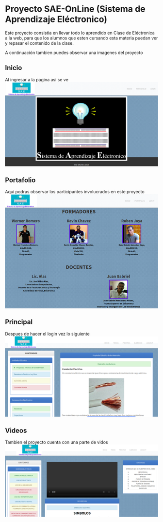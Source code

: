 # Proyecto SAE-OnLine (Sistema de Aprendizaje Eléctronico)

Este proyecto consistia en llevar todo lo aprendido en Clase de Eléctronica a la web, para que los alumnos que esten cursando esta materia puedan ver y repasar el contenido de la clase.



A continuación tambien puedes observar una imagenes del proyecto

## Inicio
Al ingresar a la pagina asi se ve
![Inicio](img/inicio.png)

## Portafolio
Aqui podras observar los participantes involucrados en este proyecto
![Portafolio](img/portafolio.png)

## Principal
Despues de hacer el login vez lo siguiente
![Principal](img/principal.png)

## Videos
Tambien el proyecto cuenta con una parte de vidos
![Videos](img/videos.png)
